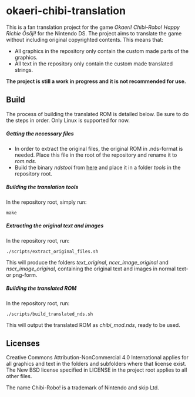 # okaeri-chibi-translation

This is a fan translation project for the game *Okaeri! Chibi-Robo! Happy Richie Ōsōji!* for the Nintendo DS. The project aims to translate the game without including original copyrighted contents.
This means that:

* All graphics in the repository only contain the custom made parts of the graphics.
* All text in the repository only contain the custom made translated strings.

__The project is still a work in progress and it is not recommended for use.__

## Build
The process of building the translated ROM is detailed below. Be sure to do the steps in order. Only Linux is supported for now.

##### Getting the necessary files
* In order to extract the original files, the original ROM in .nds-format is needed. Place this file in the root of the repository and rename it to *rom.nds*.
* Build the binary *ndstool* from [here](https://github.com/devkitPro/ndstool) and place it in a folder *tools* in the repository root.

##### Building the translation tools
In the repository root, simply run:

`make`

##### Extracting the original text and images
In the repository root, run:

`./scripts/extract_original_files.sh`

This will produce the folders *text_original*, *ncer_image_original* and *nscr_image_original*, containing the original text and images in normal text- or png-form.

##### Building the translated ROM
In the repository root, run:

`./scripts/build_translated_nds.sh`

This will output the translated ROM as *chibi_mod.nds*, ready to be used.

## Licenses
Creative Commons Attribution-NonCommercial 4.0 International applies for all graphics and text in the folders and subfolders where that license exist. The New BSD license specified in LICENSE in the project root applies to all other files.

The name Chibi-Robo! is a trademark of Nintendo and skip Ltd.
